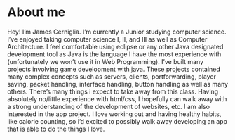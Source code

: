 # About me

Hey! 
I’m James Cerniglia. I’m currently a Junior studying computer science. I’ve enjoyed taking computer science I, II, and III as well as Computer Architecture. I feel comfortable using eclipse or any other Java designated development tool as Java is the language I have the most experience with (unfortunately we won’t use it in Web Programming). I’ve built many projects involving game development with java. These projects contained many complex concepts such as servers, clients, portforwarding, player saving, packet handling, interface handling, button handling as well as many others. There’s many things i expect to take away from this class. Having absolutely no/little experience with html/css, I hopefully can walk away with a strong understanding of the development of websites, etc. I am also interested in the app project. I love working out and having healthy habits, like calorie counting, so i’d excited to possibly walk away developing an app that is able to do the things I love.
